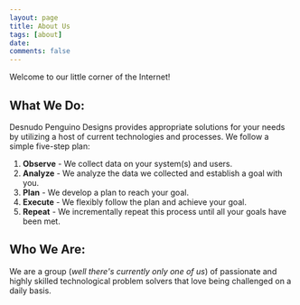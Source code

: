 ```yaml
---
layout: page
title: About Us
tags: [about]
date:
comments: false
---
```

Welcome to our little corner of the Internet!

## What We Do:

Desnudo Penguino Designs provides appropriate solutions for your needs by utilizing a host of current technologies and processes.
We follow a simple five-step plan:
1. __Observe__ - We collect data on your system(s) and users.
2. __Analyze__ - We analyze the data we collected and establish a goal with you.
3. __Plan__ - We develop a plan to reach your goal.
4. __Execute__ - We flexibly follow the plan and achieve your goal.
5. __Repeat__ - We incrementally repeat this process until all your goals have been met.

## Who We Are:

We are a group (*well there's currently only one of us*) of passionate and highly skilled technological problem solvers that love being challenged on a daily basis. 
